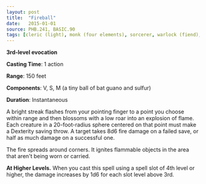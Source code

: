 ```yaml
---
layout: post
title:  "Fireball"
date:   2015-01-01
source: PHB.241, BASIC.90
tags: [cleric (light), monk (four elements), sorcerer, warlock (fiend), wizard, level3, evocation]
---
```


**3rd-level evocation**

**Casting Time**: 1 action

**Range**: 150 feet

**Components**: V, S, M (a tiny ball of bat guano and sulfur)

**Duration**: Instantaneous

A bright streak flashes from your pointing finger to a point you choose within range and then blossoms with a low roar into an explosion of flame. Each creature in a 20-foot-radius sphere centered on that point must make a Dexterity saving throw. A target takes 8d6 fire damage on a failed save, or half as much damage on a successful one.

The fire spreads around corners. It ignites flammable objects in the area that aren't being worn or carried.

**At Higher Levels.** When you cast this spell using a spell slot of 4th level or higher, the damage increases by 1d6 for each slot level above 3rd.
